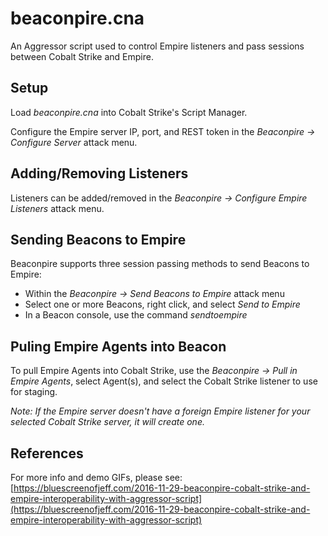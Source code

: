 # beaconpire.cna

An Aggressor script used to control Empire listeners and pass sessions between Cobalt Strike and Empire.

## Setup

Load *beaconpire.cna* into Cobalt Strike's Script Manager. 

Configure the Empire server IP, port, and REST token in the *Beaconpire -> Configure Server* attack menu. 


## Adding/Removing Listeners

Listeners can be added/removed in the *Beaconpire -> Configure Empire Listeners* attack menu.

## Sending Beacons to Empire

Beaconpire supports three session passing methods to send Beacons to Empire:

* Within the *Beaconpire -> Send Beacons to Empire* attack menu
* Select one or more Beacons, right click, and select *Send to Empire*
* In a Beacon console, use the command *sendtoempire*

## Puling Empire Agents into Beacon

To pull Empire Agents into Cobalt Strike, use the *Beaconpire -> Pull in Empire Agents*, select Agent(s), and select the Cobalt Strike listener to use for staging. 

*Note: If the Empire server doesn't have a foreign Empire listener for your selected Cobalt Strike server, it will create one.*

## References

For more info and demo GIFs, please see:
[https://bluescreenofjeff.com/2016-11-29-beaconpire-cobalt-strike-and-empire-interoperability-with-aggressor-script](https://bluescreenofjeff.com/2016-11-29-beaconpire-cobalt-strike-and-empire-interoperability-with-aggressor-script)